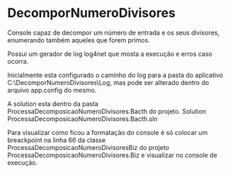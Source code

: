 # DecomporNumeroDivisores
Console capaz de decompor um número de entrada e os seus divisores, enumerando também aqueles que forem primos.

Possui um gerador de log log4net que mosta a execução e erros caso ocorra.

Inicialmente esta configurado o caminho do log para a pasta do aplicativo C:\DecomporNumeroDivisores\Log, mas pode ser alterado dentro do arquivo app.config do mesmo.

A solution esta dentro da pasta ProcessaDecomposicaoNumeroDivisores.Bacth do projeto.
Solution ProcessaDecomposicaoNumeroDivisores.Bacth.sln

Para visualizar como ficou a formatação do console é só colocar um breackpoint na linha 66 da classe ProcessaDecomposicaoNumeroDivisoresBiz do projeto ProcessaDecomposicaoNumeroDivisores.Biz e visualizar no console de execução.
